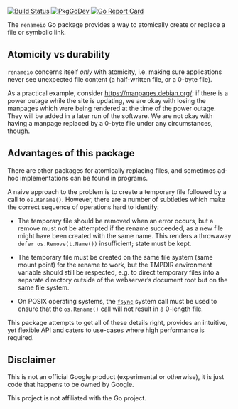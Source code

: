 [![Build Status](https://github.com/google/renameio/workflows/Test/badge.svg)](https://github.com/google/renameio/actions?query=workflow%3ATest)
[![PkgGoDev](https://pkg.go.dev/badge/github.com/google/renameio)](https://pkg.go.dev/github.com/google/renameio)
[![Go Report Card](https://goreportcard.com/badge/github.com/google/renameio)](https://goreportcard.com/report/github.com/google/renameio)

The `renameio` Go package provides a way to atomically create or replace a file or
symbolic link.

## Atomicity vs durability

`renameio` concerns itself *only* with atomicity, i.e. making sure applications
never see unexpected file content (a half-written file, or a 0-byte file).

As a practical example, consider https://manpages.debian.org/: if there is a
power outage while the site is updating, we are okay with losing the manpages
which were being rendered at the time of the power outage. They will be added in
a later run of the software. We are not okay with having a manpage replaced by a
0-byte file under any circumstances, though.

## Advantages of this package

There are other packages for atomically replacing files, and sometimes ad-hoc
implementations can be found in programs.

A naive approach to the problem is to create a temporary file followed by a call
to `os.Rename()`. However, there are a number of subtleties which make the
correct sequence of operations hard to identify:

* The temporary file should be removed when an error occurs, but a remove must
  not be attempted if the rename succeeded, as a new file might have been
  created with the same name. This renders a throwaway `defer
  os.Remove(t.Name())` insufficient; state must be kept.

* The temporary file must be created on the same file system (same mount point)
  for the rename to work, but the TMPDIR environment variable should still be
  respected, e.g. to direct temporary files into a separate directory outside of
  the webserver’s document root but on the same file system.

* On POSIX operating systems, the
  [`fsync`](https://manpages.debian.org/stretch/manpages-dev/fsync.2) system
  call must be used to ensure that the `os.Rename()` call will not result in a
  0-length file.

This package attempts to get all of these details right, provides an intuitive,
yet flexible API and caters to use-cases where high performance is required.

## Disclaimer

This is not an official Google product (experimental or otherwise), it
is just code that happens to be owned by Google.

This project is not affiliated with the Go project.
